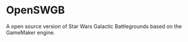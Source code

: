 # OpenSWGB
A open source version of Star Wars Galactic Battlegrounds based on the GameMaker engine.
